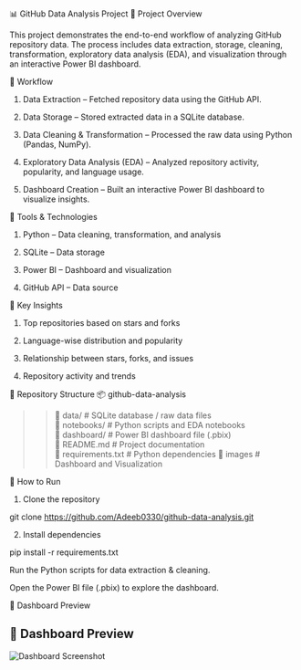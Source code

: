 📊 GitHub Data Analysis Project
📌 Project Overview

This project demonstrates the end-to-end workflow of analyzing GitHub repository data. The process includes data extraction, storage, cleaning, transformation, exploratory data analysis (EDA), and visualization through an interactive Power BI dashboard.

🔹 Workflow

1. Data Extraction – Fetched repository data using the GitHub API.

2. Data Storage – Stored extracted data in a SQLite database.

3. Data Cleaning & Transformation – Processed the raw data using Python (Pandas, NumPy).

4. Exploratory Data Analysis (EDA) – Analyzed repository activity, popularity, and language usage.

5. Dashboard Creation – Built an interactive Power BI dashboard to visualize insights.

🔹 Tools & Technologies

1. Python – Data cleaning, transformation, and analysis

2. SQLite – Data storage

3. Power BI – Dashboard and visualization

4. GitHub API – Data source

🔹 Key Insights

1. Top repositories based on stars and forks

2. Language-wise distribution and popularity

3. Relationship between stars, forks, and issues

4. Repository activity and trends

📂 Repository Structure
📦 github-data-analysis  
 >>📜 data/              # SQLite database / raw data files  
 >>📜 notebooks/         # Python scripts and EDA notebooks  
 >>📜 dashboard/         # Power BI dashboard file (.pbix)  
 >>📜 README.md          # Project documentation   
 >>📜 requirements.txt   # Python dependencies 
 >>📜 images             # Dashboard and Visualization

🚀 How to Run

1. Clone the repository

git clone https://github.com/Adeeb0330/github-data-analysis.git


2. Install dependencies

pip install -r requirements.txt


Run the Python scripts for data extraction & cleaning.

Open the Power BI file (.pbix) to explore the dashboard.

📸 Dashboard Preview

## 📸 Dashboard Preview  

![Dashboard Screenshot](images/dashboard.png)


